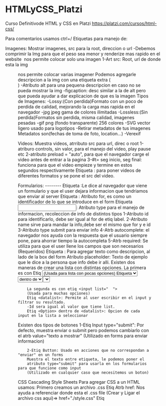 # HTMLyCSS_Platzi
Curso Definitivode HTML y CSS en Platzi
https://platzi.com/cursos/html-css/

Para comentarios usamos ctrl+/
Etiquetas para manejo de:

Imagenes: Mostrar imagenes, src para la root, direccion o url
-Debemos comprimir la Img para que el peso sea menor y renderize mas rapido en el website
<Img> nos permite colocar solo una imagen
        1-Art src: Root, url de donde esta la img
<Figure> nos permite colocar varias imagener 
        Podemos agregarle descripcion a la img
        con una etiqueta extra (<figcaption>)
        -Atributo alt para una pequena descripcion
        en caso no se pueda mostrar la img
        -figcaption: desc similar a la de alt pero
          que pueda ayudar a dar explicacion de que es la imagen
Tipos de Imagenes: 
        -Lossy:(Con perdida)Formato con un poco de perdida de calidad, 
        mejorando la carga mas rapida en el navegador
           -jpg jpeg gama de colores ilimitadas 
        -Lossless:(Sin perdida)Formatos sin perdida, misma calidad, imagenes pesadas
           -gif png  (fondo transparente) 256 colores
           -SVG vector ligero usado para logotipos 
        -Retirar metadatos de tus imagenes
        Metadatos son(fechas de toma de foto, location...)
        -Verexif 

Videos: Muestra videos, atrributo src para url, direc o root 
        1-atriburo controls, sin valor, para el manejo del
        video, play pause etc
        2-atributo preload = "auto", para que el navegador carge el video 
        antes de entrar a la pagina
        3-#t= seg inicio, seg final: funciona para 
        que el video empieze y termine en estos segundos respectivamente
Etiqueta <Source>: para poner videos de diferentes 
        formatos y se pone el src del video.

Formularios: --------
        Etiqueta <Forms>:Le dice al navegador que 
        viene un formulario y que el user dejara informacion que tendriamos que enviar al server
        Etiqueta <label>: Atributo for, es como un identificador de lo que se introduce en el form
        Etiqueta <input>: Atributo type para el manejo de informacion, recoleccion de info de distintos tipos
               1-Atributo id para identificarlo, debe ser igual al for de etiq label.
               2-Atributo name sirve para mandar la info,debe ser el mismo que for y e id
               3-Atributo type submit para enviar info
               4-Atrb autocomplete: el navegador nos ayuda con la respuesta que el usuario siempre pone, para ahorrar tiempo la autocompleta 
               5-Atrb required: Se utiliza para que el user llene los campos que son necesarios (Requeridos)
        Etiqueta <span>: Para agregar texto como descripcion, al lado de la box del form
        Atributo placeholder: Texto de ejemplo que le dice a la persona que info debe ir alli.
Existen dos maneras de crear una lista con distintas opciones.
        La primera es con Etiq <select> permite crear la lista con etiq de <option>
        (Usada para lista con pocas opciones)
        Etiqueta <select>: Sirve para hacer una lista de las opciones de input en un form.
        -Name: es el contenido en relacion a las options
        -Id:
        Etiq <Option> dentro de <select>: Opcion de cada input en la lista a seleccionar

        La segunda es con etiq <input list="  ">
        (Usada para muchas opciones)
        Etiq <datalist>: Permite al user escribir en el input y filtrar su resultado. 
        -Id sera igual al valor que tiene list.
        Etiq <Option> dentro de <datalist>: Opcion de cada input en la lista a seleccionar

Existen dos tipos de botones
        1-Etiq Input type="submit": Por defecto, muestra enviar o submit pero podemos cambiarlo
        con el atrb value="texto a mostrar" 
        (Utilizado en forms para enviar informacion)

        2-Etiq Button: Usado en acciones que no correspondan a "enviar" en un forms
        Muestra el texto entre etiqueta, le podemos poner el 
        atributo type="submit" para usarla en los formularios para que funcione como input 
        (Utilizado en cualquier caso que necesitemos un boton)


CSS  Cascading Style Sheets 
Para agregar CSS a un HTML usamos:
Primero creamos un archivo .css
Etiq <link rel="  " href=" root de css">
        Atrb href: Nos ayuda a referenciar donde esta el .css file 
        (Crear y Ligar el archivo css aqui)=> href="./style.css"
Etiq <style> para agregar pocos estilos de Css

Selectores: (el selector universal es el * )
1-Por elemento de HTML:Parrafo ejm=>p{ css } en el CSS
2-Por Clase: Atriburo class=" nombre" en HTML dentro de etiq
        Llamamos como .nombre{ css} en el CSS
3-Por Id:Art id="nombre" en HTML dentro de etiq
        Llamamos como #nombre{ css } en el CSS

Pseudo clases y pseudo elementos
Esto es a lo que le vamos a agregar estilos una vez tengamos la etiq
-Pseudo Clases: definen el estilo de un estado especial de un elemento
                :class
-Pseudo Elemento: definen el estilo de una parte especifica de un elemento
                ::element

Anatomia o Syntaxis de una regla en CSS
        -Selector/PseudoClase o PsElemento: El elemento que quieres modificar
        -Declaracion del Estilo: -Propiedad -Valor de Propiedad
        Ejm: p (selector){
                color(propiedad): red(valor de propiedad);
                -----------declaracion de estilo-------------
             }

MODELO DE CAJA

        -Margin: Espacio Externo de la caja hacia afuera
        -Border: Linea que define a cada elemento 
        -Padding: Espacio Interno de la caja hacia adentro 
        -Contenido: Elemento(img video texto)
    Width y Height para posicionar la box (top-right-bottom-left)

Box-sizing: Border-box; Hace que se calcule automaticamente el 
tamano del elemento con el padding y border para eliminar scroll horizontal.
        -Suma el padding con el width del elemento 
Tambien podemos hacerlo utilizando el metodo calc(% - px); del Width
        -Ejm: Imagina que quieres colocar 2 cajas dentro de una caja padre y quieres que cada una tome el 50% de ancho, pero que cada una tenga un margen a la izquierda de 10px. Si colocas width de 50% a cada caja y además le colocas margen, esto hará que las cajas queden una arriba de la otra, porque al agregarle 20px de espacio en márgenes, vas a hacer que ya no ajuste el 50% a cada caja.
        (Debes restarle al width, el margin(20px))
        Para hacer que ambas cajas sigan tomando el 50% contando los márgenes, puedes hacer lo siguiente:
                .caja-hijo
                {  width: calc(50% - 20px); 
                }

Herencia
Podemos obtener informacion de los padres (Heredar)
Se heredan las caracteristicas de las etiq contenedoras 
        <body>
           <h1>soy h1<h1>
        <body>
        H1 heredara las caract de body
        -inherit: A la propiedad que se la aplicamos debe heredar los valores de su elemento padre 
                  Significa (usa el valor de mi padre)
        -initial: Damos el valor inicial y predefinido por el navegador
        -upset:  Es una combinacion entre inherit e initial, cuando lo usamos en una propiedad
                 esta trata de heredar el valor de su elemento padre si este esta disponible, 
                 sino colocara el valor de la propiedad en su valor inicial

Orden de declaracion - Especificidad 
        Si dos declaraciones tienen la misma importancia, la especificidad de las reglas decidira cual aplicar
        Si las reglas tienen la misma especificidad, el orden de las fuentes controla el resultado final
        Como se controla el orden al declarar CSS?
        1-Importancia: 1-Hoja de estilo de agente de usuario (Estilo del navegador)
                       2-Declaraciones normales en hojas de estilo de autor (Nuestro .css) 
                       3-Declaraciones importantes en hojas de estilos de autor(Utilizar el !important)MalaPractica
        2-Especificidad: 1-!important
                         2-Inline styles
                         3-#id
                         4-.class
                         5-tag
        3-Orden de las fuentes: En tus estilos, las declaraciones al final del documento anularan 
                                a las que sucedan antes en caso de conflicto. 
                        Se aplican los estilos que esten abajo o de ultimo en el css
                        Ejm: si llamas una clase o id en las primeras lineas y despues llamas la misma a lo ultimo
                        siempre seran aplicados los ultimos estilos y puede reescribir(anular o cambiar) los estilos de arriba

Combinadores 
-Nos permiten combinar multiples selectores y crear mayor especificidad
1-Hermano cercano(Adjacent sibling): div + p{ }=>Agrega los estilos a etiq <p> cerca de <div>.
2-Hermano general(General sibling): div ~ p{ }=>Agrega los estilos a etiq <p> si estan en la misma linea 
3-Hijo Directo(Child): div > p{ }=>Agrega estilos a etiq <p> que tienen padre div, osea estan dentro de <div>
4-Descendiente(Descendant): div p{ }=>Agrega estilo a TODAS las etiq <p> dentro de <div>

Medidas 
Algunas medidas cambian o no, sin importar el tamano de la pantalla donde vemos el proyecto
-Absolutas(No cambian):Px
-Relativas(Cambian):%, em, rem, max-width/heigth, min-width/heigth, vw, vh
